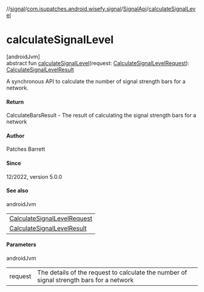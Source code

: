 //[signal](../../../index.md)/[com.isupatches.android.wisefy.signal](../index.md)/[SignalApi](index.md)/[calculateSignalLevel](calculate-signal-level.md)

# calculateSignalLevel

[androidJvm]\
abstract fun [calculateSignalLevel](calculate-signal-level.md)(request: [CalculateSignalLevelRequest](../../com.isupatches.android.wisefy.signal.entities/-calculate-signal-level-request/index.md)): [CalculateSignalLevelResult](../../com.isupatches.android.wisefy.signal.entities/-calculate-signal-level-result/index.md)

A synchronous API to calculate the number of signal strength bars for a network.

#### Return

CalculateBarsResult - The result of calculating the signal strength bars for a network

#### Author

Patches Barrett

#### Since

12/2022, version 5.0.0

#### See also

androidJvm

| |
|---|
| [CalculateSignalLevelRequest](../../com.isupatches.android.wisefy.signal.entities/-calculate-signal-level-request/index.md) |
| [CalculateSignalLevelResult](../../com.isupatches.android.wisefy.signal.entities/-calculate-signal-level-result/index.md) |

#### Parameters

androidJvm

| | |
|---|---|
| request | The details of the request to calculate the number of signal strength bars for a network |
